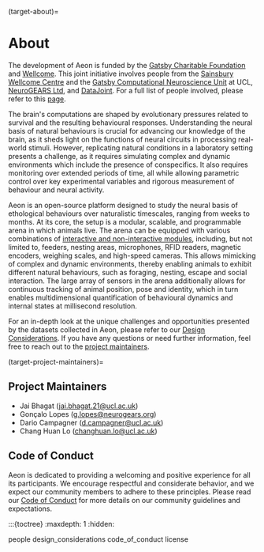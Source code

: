 (target-about)=
# About

The development of Aeon is funded by the [Gatsby Charitable Foundation](http://www.gatsby.org.uk/) and [Wellcome](https://wellcome.ac.uk/). This joint initiative involves people from the [Sainsbury Wellcome Centre](https://www.sainsburywellcome.org/web/) and the [Gatsby Computational Neuroscience Unit](https://www.ucl.ac.uk/gatsby/gatsby-computational-neuroscience-unit) at UCL, [NeuroGEARS Ltd](https://neurogears.org/), and [DataJoint](https://www.datajoint.com/). For a full list of people involved, please refer to this [page](target-people).

The brain's computations are shaped by evolutionary pressures related to survival and the resulting behavioural responses. 
Understanding the neural basis of natural behaviours is crucial for advancing our knowledge of the brain, as it sheds light on the functions of neural circuits in processing real-world stimuli. 
However, replicating natural conditions in a laboratory setting presents a challenge, as it requires simulating complex and dynamic environments which include the presence of conspecifics. 
It also requires monitoring over extended periods of time, all while allowing parametric control over key experimental variables and rigorous measurement of behaviour and neural activity.

Aeon is an open-source platform designed to study the neural basis of ethological behaviours over naturalistic timescales, ranging from weeks to months.
At its core, the setup is a modular, scalable, and programmable arena in which animals live. 
The arena can be equipped with various combinations of [interactive and non-interactive modules](target-hardware),
including, but not limited to, feeders, nesting areas, microphones, RFID readers, magnetic encoders, weighing scales, and high-speed cameras. 
This allows mimicking of complex and dynamic environments, thereby enabling animals to exhibit different natural behaviours, 
such as foraging, nesting, escape and social interaction. 
The large array of sensors in the arena additionally allows for continuous tracking of animal position, pose and identity, which in turn enables
multidimensional quantification of behavioural dynamics and internal states at millisecond resolution.

For an in-depth look at the unique challenges and opportunities presented by the datasets collected in Aeon, please refer to our [Design Considerations](target-design-considerations).
If you have any questions or need further information, feel free to reach out to the [project maintainers](target-project-maintainers).

(target-project-maintainers)=
## Project Maintainers

* Jai Bhagat (jai.bhagat.21@ucl.ac.uk)
* Gonçalo Lopes (g.lopes@neurogears.org)
* Dario Campagner (d.campagner@ucl.ac.uk)
* Chang Huan Lo (changhuan.lo@ucl.ac.uk)

## Code of Conduct

Aeon is dedicated to providing a welcoming and positive experience for all its participants. We encourage respectful and considerate behavior, and we expect our community members to adhere to these principles. Please read our [Code of Conduct](target-code-of-conduct) for more details on our community guidelines and expectations.

:::{toctree}
:maxdepth: 1
:hidden:

people
design_considerations
code_of_conduct
license